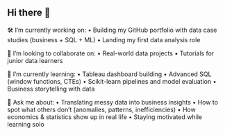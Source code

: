 ## Hi there 👋

🛠️ I’m currently working on:
• Building my GitHub portfolio with data case studies (business + SQL + ML)
• Landing my first data analysis role

🤝 I’m looking to collaborate on:
• Real-world data projects
• Tutorials for junior data learners

🌱 I’m currently learning:
• Tableau dashboard building
• Advanced SQL (window functions, CTEs)
• Scikit-learn pipelines and model evaluation
• Business storytelling with data

💬 Ask me about:
• Translating messy data into business insights
• How to spot what others don’t (anomalies, patterns, inefficiencies)
• How economics & statistics show up in real life
• Staying motivated while learning solo


